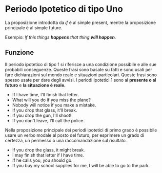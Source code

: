 # Periodo Ipotetico di tipo Uno

La proposizione introdotta da _if_ è al simple present, mentre la proposizione principale è al simple future.

Esempio: _If this things **happens** that thing **will happen**._

## Funzione

Il periodo ipotetico di tipo 1 si riferisce a una condizione possibile e alle sue probabili conseguenze. Queste frasi sono basate su fatti e sono usati per fare dichiarazioni sul mondo reale e situazioni particolari. Queste frasi sono spesso usate per dare degli avvisi. I periodi ipotetici 1 sono al **presente o al futuro** e **la situazione è reale**.

* If I have time, I'll finish that letter.
* What will you do if you miss the plane?
* Nobody will notice if you make a mistake.
* If you drop that glass, it'll break.
* If you drop the gun, I'll shoot!
* If you don't leave, I'll call the police.

Nella proposizione principale dei periodi ipotetici di primo grado è possibile usare un verbo modale al posto del futuro, per esprimere un grado di certezza, un permesso o una raccomandazione sul risultato.

* If you drop the glass, it might break.
* I may finish that letter if I have time.
* If he calls you, you should go.
* If you buy my school supplies for me, I will be able to go to the park.

